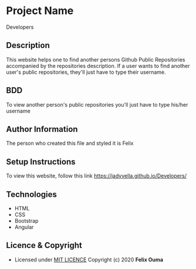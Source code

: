 # Project Name
Developers

## Description
This website helps one to find another persons Github Public Repositories accompanied by the repositories description. If a user wants to find another user's public repositories, they'll just have to type their username.

## BDD
To view another person's public repositories you'll just have to type his/her username

## Author Information
The person who created this file and styled it is Felix

## Setup Instructions
To view this website, follow this link https://jadyvella.github.io/Developers/

## Technologies
* HTML
* CSS
* Bootstrap
* Angular

<!-- ## Contact Information
* Email: felixouma379@gmail.com
* Cell no.: +254792231660
* Facebook: Jady Vella -->

## Licence & Copyright
- Licensed under [MIT LICENCE](LICENCE)
Copyright (c) 2020 **Felix Ouma**